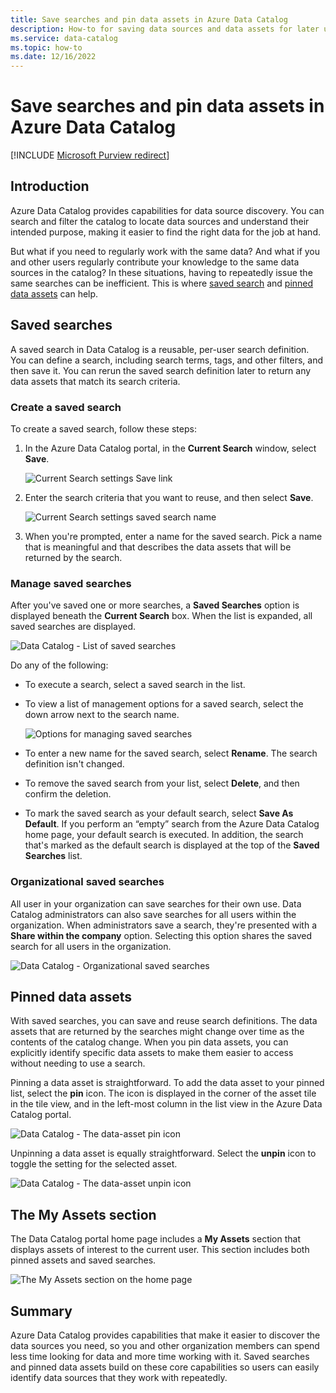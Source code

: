 ```yaml
---
title: Save searches and pin data assets in Azure Data Catalog
description: How-to for saving data sources and data assets for later use in Azure Data Catalog.
ms.service: data-catalog
ms.topic: how-to
ms.date: 12/16/2022
---
```

# Save searches and pin data assets in Azure Data Catalog

[!INCLUDE [Microsoft Purview redirect](includes/catalog-to-purview-migration-flag.md)]

## Introduction

Azure Data Catalog provides capabilities for data source discovery. You can search and filter the catalog to locate data sources and understand their intended purpose, making it easier to find the right data for the job at hand.

But what if you need to regularly work with the same data? And what if you and other users regularly contribute your knowledge to the same data sources in the catalog? In these situations, having to repeatedly issue the same searches can be inefficient. This is where [saved search](#saved-searches) and [pinned data assets](#pinned-data-assets) can help.

## Saved searches

A saved search in Data Catalog is a reusable, per-user search definition. You can define a search, including search terms, tags, and other filters, and then save it. You can rerun the saved search definition later to return any data assets that match its search criteria.

### Create a saved search

To create a saved search, follow these steps:

1. In the Azure Data Catalog portal, in the **Current Search** window, select **Save**. 

    ![Current Search settings Save link](./media/data-catalog-how-to-save-pin/01-save-option.png) 

1. Enter the search criteria that you want to reuse, and then select **Save**.

    ![Current Search settings saved search name](./media/data-catalog-how-to-save-pin/02-name.png)

1. When you're prompted, enter a name for the saved search. Pick a name that is meaningful and that describes the data assets that will be returned by the search.

### Manage saved searches

After you've saved one or more searches, a **Saved Searches** option is displayed beneath the **Current Search** box. When the list is expanded, all saved searches are displayed.

 ![Data Catalog - List of saved searches](./media/data-catalog-how-to-save-pin/03-list.png)

Do any of the following:

* To execute a search, select a saved search in the list.

* To view a list of management options for a saved search, select the down arrow next to the search name.

    ![Options for managing saved searches](./media/data-catalog-how-to-save-pin/04-managing.png)

* To enter a new name for the saved search, select **Rename**. The search definition isn't changed.

* To remove the saved search from your list, select **Delete**, and then confirm the deletion.

* To mark the saved search as your default search, select **Save As Default**. If you perform an “empty” search from the Azure Data Catalog home page, your default search is executed. In addition, the search that's marked as the default search is displayed at the top of the **Saved Searches** list.

### Organizational saved searches

All user in your organization can save searches for their own use. Data Catalog administrators can also save searches for all users within the organization. When administrators save a search, they're presented with a **Share within the company** option. Selecting this option shares the saved search for all users in the organization.

 ![Data Catalog - Organizational saved searches](./media/data-catalog-how-to-save-pin/08-organizational-saved-search.png)

## Pinned data assets

With saved searches, you can save and reuse search definitions. The data assets that are returned by the searches might change over time as the contents of the catalog change. When you pin data assets, you can explicitly identify specific data assets to make them easier to access without needing to use a search.

Pinning a data asset is straightforward. To add the data asset to your pinned list, select the **pin** icon. The icon is displayed in the corner of the asset tile in the tile view, and in the left-most column in the list view in the Azure Data Catalog portal.

![Data Catalog - The data-asset pin icon](./media/data-catalog-how-to-save-pin/05-pinning.png)

Unpinning a data asset is equally straightforward. Select the **unpin** icon to toggle the setting for the selected asset.

![Data Catalog - The data-asset unpin icon](./media/data-catalog-how-to-save-pin/06-unpinning.png)

## The My Assets section

The Data Catalog portal home page includes a **My Assets** section that displays assets of interest to the current user. This section includes both pinned assets and saved searches.

![The My Assets section on the home page](./media/data-catalog-how-to-save-pin/07-my-assets.png)

## Summary

Azure Data Catalog provides capabilities that make it easier to discover the data sources you need, so you and other organization members can spend less time looking for data and more time working with it. Saved searches and pinned data assets build on these core capabilities so users can easily identify data sources that they work with repeatedly.
